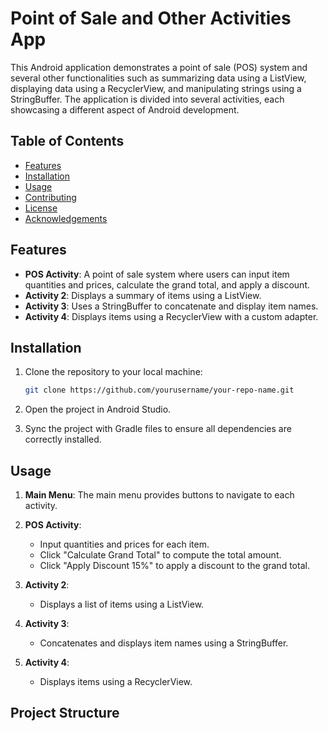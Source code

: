 # Point of Sale and Other Activities App

This Android application demonstrates a point of sale (POS) system and several other functionalities such as summarizing data using a ListView, displaying data using a RecyclerView, and manipulating strings using a StringBuffer. The application is divided into several activities, each showcasing a different aspect of Android development.

## Table of Contents

- [Features](#features)
- [Installation](#installation)
- [Usage](#usage)
- [Contributing](#contributing)
- [License](#license)
- [Acknowledgements](#acknowledgements)

## Features

- **POS Activity**: A point of sale system where users can input item quantities and prices, calculate the grand total, and apply a discount.
- **Activity 2**: Displays a summary of items using a ListView.
- **Activity 3**: Uses a StringBuffer to concatenate and display item names.
- **Activity 4**: Displays items using a RecyclerView with a custom adapter.

## Installation

1. Clone the repository to your local machine:
    ```sh
    git clone https://github.com/yourusername/your-repo-name.git
    ```

2. Open the project in Android Studio.

3. Sync the project with Gradle files to ensure all dependencies are correctly installed.

## Usage

1. **Main Menu**: The main menu provides buttons to navigate to each activity.

2. **POS Activity**:
    - Input quantities and prices for each item.
    - Click "Calculate Grand Total" to compute the total amount.
    - Click "Apply Discount 15%" to apply a discount to the grand total.

3. **Activity 2**:
    - Displays a list of items using a ListView.

4. **Activity 3**:
    - Concatenates and displays item names using a StringBuffer.

5. **Activity 4**:
    - Displays items using a RecyclerView.

## Project Structure


